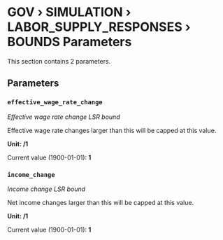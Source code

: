 # GOV › SIMULATION › LABOR_SUPPLY_RESPONSES › BOUNDS Parameters

This section contains 2 parameters.

## Parameters

### `effective_wage_rate_change`
*Effective wage rate change LSR bound*

Effective wage rate changes larger than this will be capped at this value.

**Unit: /1**

Current value (1900-01-01): **1**


### `income_change`
*Income change LSR bound*

Net income changes larger than this will be capped at this value.

**Unit: /1**

Current value (1900-01-01): **1**

